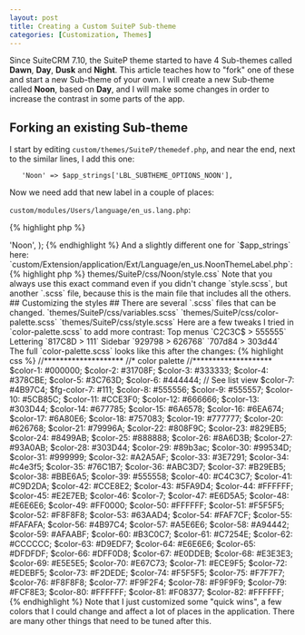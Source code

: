 ```yaml
---
layout: post
title: Creating a Custom SuiteP Sub-theme
categories: [Customization, Themes]
---
```


Since SuiteCRM 7.10, the SuiteP theme started to have 4 
Sub-themes called **Dawn**, **Day**, **Dusk** and **Night**. 
This article teaches how to "fork" one of these and start a new Sub-theme of your own. 
I will create a new Sub-theme called **Noon**, based on **Day**, 
and I will make some changes in order to increase the contrast in some parts of the app.

<!-- more -->

## Forking an existing Sub-theme ##

I start by editing `custom/themes/SuiteP/themedef.php`, and near the end, next to the similar lines, I add this one:

`   'Noon' => $app_strings['LBL_SUBTHEME_OPTIONS_NOON'],`

Now we need add that new label in a couple of places:

`custom/modules/Users/language/en_us.lang.php`:

{% highlight php %}
<?php
$mod_strings = array (
  'LBL_SUBTHEME_OPTIONS_NOON' => 'Noon',
);
{% endhighlight %}

And a slightly different one for `$app_strings` here:

`custom/Extension/application/Ext/Language/en_us.NoonThemeLabel.php`:

{% highlight php %}
<?php
$app_strings['LBL_SUBTHEME_OPTIONS_NOON']= 'Noon';
{% endhighlight %}

Next, we copy the subdirectory of the sub-theme that looks closest to what we want, giving this command from the root of the SuiteCRM installation:

`cp -R themes/SuiteP/css/Day themes/SuiteP/css/Noon`

At this point, just do a Quick Repair and Rebuild and the Sub-theme is operational and can be selected from the User's profile, `Advanced` tab.

## Compiling the styles ##

In order to be able to compile this CSS, you need to install a SASS compiler. On Ubuntu this can be done from your SuiteCRM directory with:

`composer require leafo/scssphp`

You can then compile using the following command everytime you change any `.scss` file:

`./vendor/bin/pscss -f compressed themes/SuiteP/css/Noon/style.scss >  themes/SuiteP/css/Noon/style.css`

Note that you always use this exact command even if you didn't change `style.scss`, but another `.scss` file, because this is the main file that includes all the others.

## Customizing the styles ##

There are several `.scss` files that can be changed. 

`themes/SuiteP/css/variables.scss`
`themes/SuiteP/css/color-palette.scss`
`themes/SuiteP/css/style.scss`

Here are a few tweaks I tried in `color-palette.scss` to add more contrast:

Top menus
`C2C3C$ > 555555`

Lettering
`817C8D > 111`

Sidebar
`929798 > 626768`
`707d84 > 303d44`



The full `color-palette.scss` looks like this after the changes:

{% highlight css %}
//********************
//* color palette
//********************
$color-1: #000000;
$color-2: #31708F;
$color-3: #333333;
$color-4: #378CBE;
$color-5: #3C763D;
$color-6: #444444;
// See list view
$color-7: #4B97C4;
$fg-color-7: #111;
$color-8: #555556;
$color-9: #555557;
$color-10: #5CB85C;
$color-11: #CCE3F0;
$color-12: #666666;
$color-13: #303D44;
$color-14: #677785;
$color-15: #6A6578;
$color-16: #6EA674;
$color-17: #6A80E6;
$color-18: #757083;
$color-19: #777777;
$color-20: #626768;
$color-21: #79996A;
$color-22: #808F9C;
$color-23: #829EB5;
$color-24: #8499AB;
$color-25: #888888;
$color-26: #8A6D3B;
$color-27: #93A0AB;
$color-28: #303D44;
$color-29: #89b3ac;
$color-30: #99534D;
$color-31: #999999;
$color-32: #A2A5AF;
$color-33: #3E7291;
$color-34: #c4e3f5;
$color-35: #76C1B7;
$color-36: #ABC3D7;
$color-37: #B29EB5;
$color-38: #BBE6A5;
$color-39: #555558;
$color-40: #C4C3C7;
$color-41: #C9D2DA;
$color-42: #CCE8E2;
$color-43: #5FA9D4;
$color-44: #FFFFFF;
$color-45: #E2E7EB;
$color-46: $color-7;
$color-47: #E6D5A5;
$color-48: #E6E6E6;
$color-49: #FF0000;
$color-50: #FFFFFF;
$color-51: #F5F5F5;
$color-52: #F8F8F8;
$color-53: #63AAD4;
$color-54: #FAF7CF;
$color-55: #FAFAFA;
$color-56: #4B97C4;
$color-57: #A5E6E6;
$color-58: #A94442;
$color-59: #AFAABF;
$color-60: #B3C0C7;
$color-61: #C7254E;
$color-62: #CCCCCC;
$color-63: #D9EDF7;
$color-64: #E6E6E6;
$color-65: #DFDFDF;
$color-66: #DFF0D8;
$color-67: #E0DDEB;
$color-68: #E3E3E3;
$color-69: #E5E5E5;
$color-70: #E67C73;
$color-71: #ECE9F5;
$color-72: #EDEBF5;
$color-73: #F2DEDE;
$color-74: #F5F5F5;
$color-75: #F7F7F7;
$color-76: #F8F8F8;
$color-77: #F9F2F4;
$color-78: #F9F9F9;
$color-79: #FCF8E3;
$color-80: #FFFFFF;
$color-81: #F08377;
$color-82: #FFFFFF;
{% endhighlight %}

Note that I just customized some "quick wins", a few colors that I could change and affect a lot of places in the application. There are many other things that need to be tuned after this.